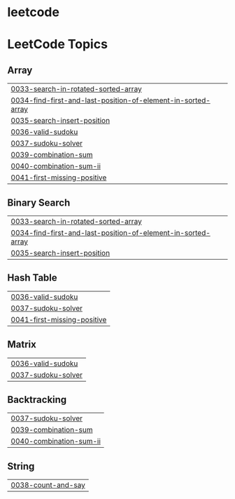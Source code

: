 # leetcode

<!---LeetCode Topics Start-->
# LeetCode Topics
## Array
|  |
| ------- |
| [0033-search-in-rotated-sorted-array](https://github.com/m0ln1z/leetcode/tree/master/0033-search-in-rotated-sorted-array) |
| [0034-find-first-and-last-position-of-element-in-sorted-array](https://github.com/m0ln1z/leetcode/tree/master/0034-find-first-and-last-position-of-element-in-sorted-array) |
| [0035-search-insert-position](https://github.com/m0ln1z/leetcode/tree/master/0035-search-insert-position) |
| [0036-valid-sudoku](https://github.com/m0ln1z/leetcode/tree/master/0036-valid-sudoku) |
| [0037-sudoku-solver](https://github.com/m0ln1z/leetcode/tree/master/0037-sudoku-solver) |
| [0039-combination-sum](https://github.com/m0ln1z/leetcode/tree/master/0039-combination-sum) |
| [0040-combination-sum-ii](https://github.com/m0ln1z/leetcode/tree/master/0040-combination-sum-ii) |
| [0041-first-missing-positive](https://github.com/m0ln1z/leetcode/tree/master/0041-first-missing-positive) |
## Binary Search
|  |
| ------- |
| [0033-search-in-rotated-sorted-array](https://github.com/m0ln1z/leetcode/tree/master/0033-search-in-rotated-sorted-array) |
| [0034-find-first-and-last-position-of-element-in-sorted-array](https://github.com/m0ln1z/leetcode/tree/master/0034-find-first-and-last-position-of-element-in-sorted-array) |
| [0035-search-insert-position](https://github.com/m0ln1z/leetcode/tree/master/0035-search-insert-position) |
## Hash Table
|  |
| ------- |
| [0036-valid-sudoku](https://github.com/m0ln1z/leetcode/tree/master/0036-valid-sudoku) |
| [0037-sudoku-solver](https://github.com/m0ln1z/leetcode/tree/master/0037-sudoku-solver) |
| [0041-first-missing-positive](https://github.com/m0ln1z/leetcode/tree/master/0041-first-missing-positive) |
## Matrix
|  |
| ------- |
| [0036-valid-sudoku](https://github.com/m0ln1z/leetcode/tree/master/0036-valid-sudoku) |
| [0037-sudoku-solver](https://github.com/m0ln1z/leetcode/tree/master/0037-sudoku-solver) |
## Backtracking
|  |
| ------- |
| [0037-sudoku-solver](https://github.com/m0ln1z/leetcode/tree/master/0037-sudoku-solver) |
| [0039-combination-sum](https://github.com/m0ln1z/leetcode/tree/master/0039-combination-sum) |
| [0040-combination-sum-ii](https://github.com/m0ln1z/leetcode/tree/master/0040-combination-sum-ii) |
## String
|  |
| ------- |
| [0038-count-and-say](https://github.com/m0ln1z/leetcode/tree/master/0038-count-and-say) |
<!---LeetCode Topics End-->